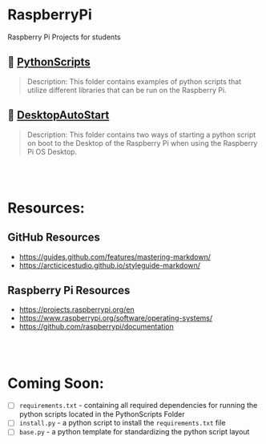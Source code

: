 # RaspberryPi
Raspberry Pi Projects for students

## 📁 [PythonScripts](https://github.com/captexcel/RaspberryPi/tree/main/PythonScripts)
>Description: This folder contains examples of python scripts that utilize different libraries that can be run on the Raspberry Pi.

## 📁 [DesktopAutoStart](https://github.com/captexcel/RaspberryPi/tree/main/DesktopAutoStart)
>Description: This folder contains two ways of starting a python script on boot to the Desktop of the Raspberry Pi when using the Raspberry Pi OS Desktop.

<br/></br>
# Resources:
## GitHub Resources
- https://guides.github.com/features/mastering-markdown/
- https://arcticicestudio.github.io/styleguide-markdown/

## Raspberry Pi Resources
- https://projects.raspberrypi.org/en
- https://www.raspberrypi.org/software/operating-systems/
- https://github.com/raspberrypi/documentation

<br/></br>
# Coming Soon:
- [ ] `requirements.txt` - containing all required dependencies for running the python scripts located in the PythonScripts Folder
- [ ] `install.py` - a python script to install the `requirements.txt` file
- [ ] `base.py` - a python template for standardizing the python script layout
